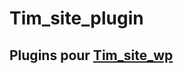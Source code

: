 # Tim_site_plugin

## Plugins pour [Tim_site_wp](https://github.com/Projet-web-en-equipe/Tim_site_wp)